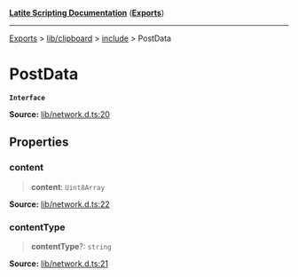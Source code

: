 [**Latite Scripting Documentation**](../../../../README.md) ([**Exports**](../../../../exports.md))

---

[Exports](../../../../exports.md) > [lib/clipboard](../../../index.md) > [include](../index.md) > PostData

# PostData

**`Interface`**

**Source:** [lib/network.d.ts:20](https://github.com/EpiclyRaspberry/latitescripting.github.io/blob/0717eac/definitions/lib/network.d.ts#L20)

## Properties

### content

> **content**: `Uint8Array`

**Source:** [lib/network.d.ts:22](https://github.com/EpiclyRaspberry/latitescripting.github.io/blob/0717eac/definitions/lib/network.d.ts#L22)

### contentType

> **contentType**?: `string`

**Source:** [lib/network.d.ts:21](https://github.com/EpiclyRaspberry/latitescripting.github.io/blob/0717eac/definitions/lib/network.d.ts#L21)
